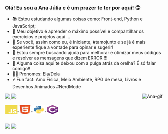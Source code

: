 ### Olá! Eu sou a Ana Júlia e é um prazer te ter por aqui! 🙃


- 📚 Estou estudando algumas coisas como: Front-end, Python e JavaScript;
- 🧐 Meu objetivo é aprender o máximo possível e compartilhar os exercícios e projetos aqui ...
- 👾 Se você, assim como eu, é iniciante, #tamojunto e se já é mais experiente fique a vontade para opinar e sugerir!
- 🤔 Estou sempre buscando ajuda para melhorar e otimizar meus códigos e resolver as mensagens que dizem ERROR !!!
- 💬 Alguma coisa aqui te deixou com a pulga atrás da orelha? É só falar comigo!!
- 👯‍♀️ Pronomes: Ela/Dela
- ⚡ Fun fact: Amo Física, Meio Ambiente, RPG de mesa, Livros e Desenhos Animados #NerdMode



 <div>
  <a href="https://github.com/AnaJuaguiar">
  <img height="145em" src="https://github-readme-stats.vercel.app/api?username=AnaJuaguiar&show_icons=true&theme=synthwave&include_all_commits=true&count_private=true"/>
  <img height="145em" src="https://github-readme-stats.vercel.app/api/top-langs/?username=AnaJuaguiar&layout=compact&langs_count=7&theme=synthwave"/>
  <img align="right" alt="Ana-gif" src="https://i.picasion.com/pic91/c49fa6c8de3424e5b35f157686f130c7.gif">
</div>
  
  <div style="display: inline_block"><br>
  <img align="center" alt="Ana-Js" height="30" width="40" src="https://raw.githubusercontent.com/devicons/devicon/master/icons/javascript/javascript-plain.svg">
  <img align="center" alt="Ana-HTML" height="30" width="40" src="https://raw.githubusercontent.com/devicons/devicon/master/icons/html5/html5-original.svg">
  <img align="center" alt="Ana-Python" height="30" width="40" src="https://raw.githubusercontent.com/devicons/devicon/master/icons/python/python-original.svg">
  <img align="center" alt="Ana-Csharp" height="30" width="40" src="https://raw.githubusercontent.com/devicons/devicon/master/icons/csharp/csharp-original.svg">

</div>
  
  ##
 <div> 
   
  <a href = "mailto:anajuliadeaguiar@gmail.com"><img src="https://img.shields.io/badge/-Gmail-%23333?style=for-the-badge&logo=gmail&logoColor=white" target="_blank"></a>
  <a href="https://www.linkedin.com/in/anajuliadeaguiar/-45875016a" target="_blank"><img src="https://img.shields.io/badge/-LinkedIn-%230077B5?style=for-the-badge&logo=linkedin&logoColor=white" target="_blank"></a> 
   
  
